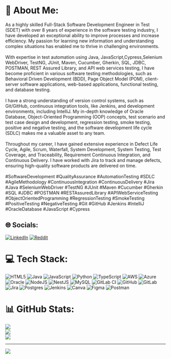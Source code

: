 # 💫 About Me:
As a highly skilled Full-Stack Software Development Engineer in Test (SDET) with over 8 years of experience in the software testing industry, I have developed an exceptional ability to improve processes and increase efficiency. My passion for learning new information and understanding complex situations has enabled me to thrive in challenging environments.<br><br>With expertise in test automation using Java, JavaScript,Cypress,Selenium WebDriver, TestNG, JUnit, Maven, Cucumber, Gherkin, SQL, JDBC, POSTMAN, REST Assured Library, and API web services testing, I have become proficient in various software testing methodologies, such as Behavioral Driven Development (BDD), Page Object Model (POM), client-server software applications, web-based applications, functional testing, and database testing.<br><br>I have a strong understanding of version control systems, such as Git/GitHub, continuous integration tools, like Jenkins, and development environments, including IntelliJ. My in-depth knowledge of Oracle Database, Object-Oriented Programming (OOP) concepts, test scenario and test case design and development, regression testing, smoke testing, positive and negative testing, and the software development life cycle (SDLC) makes me a valuable asset to any team.<br><br>Throughout my career, I have gained extensive experience in Defect Life Cycle, Agile, Scrum, Waterfall, System Development, System Testing, Test Coverage, and Traceability, Requirement Continuous Integration, and Continuous Delivery. I have worked with Jira to track and manage defects, ensuring high-quality software products are delivered on time.<br><br>#SoftwareDevelopment #QualityAssurance #AutomationTesting #SDLC #AgileMethodology #ContinuousIntegration #ContinuousDelivery #Jira #Java #SeleniumWebDriver #TestNG #JUnit #Maven #Cucumber #Gherkin #SQL #JDBC #POSTMAN #RESTAssuredLibrary #APIWebServiceTesting #ObjectOrientedProgramming #RegressionTesting #SmokeTesting #PositiveTesting #NegativeTesting #Git #GitHub #Jenkins #IntelliJ #OracleDatabase #JavaScript #Cypress


## 🌐 Socials:
[![LinkedIn](https://img.shields.io/badge/LinkedIn-%230077B5.svg?logo=linkedin&logoColor=white)](https://linkedin.com/in/NursultanTorobaev) [![Reddit](https://img.shields.io/badge/Reddit-%23FF4500.svg?logo=Reddit&logoColor=white)](https://reddit.com/user/NursultanTorobaev) 

# 💻 Tech Stack:
![HTML5](https://img.shields.io/badge/html5-%23E34F26.svg?style=for-the-badge&logo=html5&logoColor=white) ![Java](https://img.shields.io/badge/java-%23ED8B00.svg?style=for-the-badge&logo=openjdk&logoColor=white) ![JavaScript](https://img.shields.io/badge/javascript-%23323330.svg?style=for-the-badge&logo=javascript&logoColor=%23F7DF1E) ![Python](https://img.shields.io/badge/python-3670A0?style=for-the-badge&logo=python&logoColor=ffdd54) ![TypeScript](https://img.shields.io/badge/typescript-%23007ACC.svg?style=for-the-badge&logo=typescript&logoColor=white) ![AWS](https://img.shields.io/badge/AWS-%23FF9900.svg?style=for-the-badge&logo=amazon-aws&logoColor=white) ![Azure](https://img.shields.io/badge/azure-%230072C6.svg?style=for-the-badge&logo=microsoftazure&logoColor=white) ![Oracle](https://img.shields.io/badge/Oracle-F80000?style=for-the-badge&logo=oracle&logoColor=white) ![NodeJS](https://img.shields.io/badge/node.js-6DA55F?style=for-the-badge&logo=node.js&logoColor=white) ![NestJS](https://img.shields.io/badge/nestjs-%23E0234E.svg?style=for-the-badge&logo=nestjs&logoColor=white) ![MySQL](https://img.shields.io/badge/mysql-4479A1.svg?style=for-the-badge&logo=mysql&logoColor=white) ![GitLab CI](https://img.shields.io/badge/gitlab%20CI-%23181717.svg?style=for-the-badge&logo=gitlab&logoColor=white) ![GitHub](https://img.shields.io/badge/github-%23121011.svg?style=for-the-badge&logo=github&logoColor=white) ![GitLab](https://img.shields.io/badge/gitlab-%23181717.svg?style=for-the-badge&logo=gitlab&logoColor=white) ![Jira](https://img.shields.io/badge/jira-%230A0FFF.svg?style=for-the-badge&logo=jira&logoColor=white) ![Postgres](https://img.shields.io/badge/postgres-%23316192.svg?style=for-the-badge&logo=postgresql&logoColor=white) ![Jenkins](https://img.shields.io/badge/jenkins-%232C5263.svg?style=for-the-badge&logo=jenkins&logoColor=white) ![Canva](https://img.shields.io/badge/Canva-%2300C4CC.svg?style=for-the-badge&logo=Canva&logoColor=white) ![Figma](https://img.shields.io/badge/figma-%23F24E1E.svg?style=for-the-badge&logo=figma&logoColor=white) ![Postman](https://img.shields.io/badge/Postman-FF6C37?style=for-the-badge&logo=postman&logoColor=white)
# 📊 GitHub Stats:
![](https://github-readme-stats.vercel.app/api?username=nursultantorobaev&theme=dark&hide_border=false&include_all_commits=false&count_private=false)<br/>
![](https://github-readme-streak-stats.herokuapp.com/?user=nursultantorobaev&theme=dark&hide_border=false)<br/>
![](https://github-readme-stats.vercel.app/api/top-langs/?username=nursultantorobaev&theme=dark&hide_border=false&include_all_commits=false&count_private=false&layout=compact)

---
[![](https://visitcount.itsvg.in/api?id=nursultantorobaev&icon=0&color=0)](https://visitcount.itsvg.in)

<!-- Proudly created with GPRM ( https://gprm.itsvg.in ) -->
